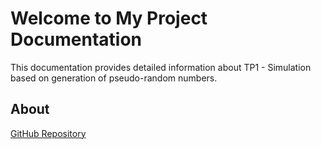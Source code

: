 # Welcome to My Project Documentation

This documentation provides detailed information about TP1 - Simulation based on generation of pseudo-random numbers.

## About

[GitHub Repository](https://github.com/reynaldesgr/TP1_Simulation)
